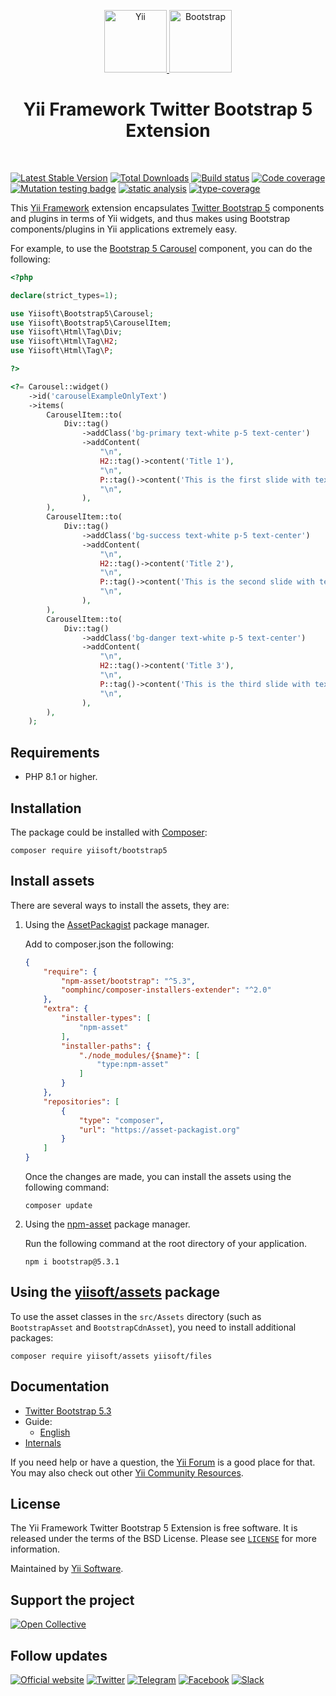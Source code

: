 <p align="center">
    <a href="https://github.com/yiisoft" target="_blank">
        <img src="https://yiisoft.github.io/docs/images/yii_logo.svg" height="100px" alt="Yii">
    </a>
    <a href="https://getbootstrap.com/" target="_blank">
        <img src="https://v4-alpha.getbootstrap.com/assets/brand/bootstrap-solid.svg" height="100px" alt="Bootstrap">
    </a>
    <h1 align="center">Yii Framework Twitter Bootstrap 5 Extension</h1>
    <br>
</p>

[![Latest Stable Version](https://poser.pugx.org/yiisoft/bootstrap5/v)](https://packagist.org/packages/yiisoft/bootstrap5)
[![Total Downloads](https://poser.pugx.org/yiisoft/bootstrap5/downloads)](https://packagist.org/packages/yiisoft/bootstrap5)
[![Build status](https://github.com/yiisoft/bootstrap5/workflows/build/badge.svg)](https://github.com/yiisoft/bootstrap5/actions?query=workflow%3Abuild)
[![Code coverage](https://codecov.io/gh/yiisoft/bootstrap5/graph/badge.svg?token=S8ISXCPS2A)](https://codecov.io/gh/yiisoft/bootstrap5)
[![Mutation testing badge](https://img.shields.io/endpoint?style=flat&url=https%3A%2F%2Fbadge-api.stryker-mutator.io%2Fgithub.com%2Fyiisoft%2Fbootstrap5%2Fmaster)](https://dashboard.stryker-mutator.io/reports/github.com/yiisoft/bootstrap5/master)
[![static analysis](https://github.com/yiisoft/bootstrap5/workflows/static%20analysis/badge.svg)](https://github.com/yiisoft/bootstrap5/actions?query=workflow%3A%22static+analysis%22)
[![type-coverage](https://shepherd.dev/github/yiisoft/bootstrap5/coverage.svg)](https://shepherd.dev/github/yiisoft/bootstrap5)

This [Yii Framework] extension encapsulates [Twitter Bootstrap 5] components
and plugins in terms of Yii widgets, and thus makes using Bootstrap components/plugins
in Yii applications extremely easy.

For example, to use the [Bootstrap 5 Carousel](https://getbootstrap.com/docs/5.3/components/carousel/) component, you
can do the following: 

```php
<?php

declare(strict_types=1);

use Yiisoft\Bootstrap5\Carousel;
use Yiisoft\Bootstrap5\CarouselItem;
use Yiisoft\Html\Tag\Div;
use Yiisoft\Html\Tag\H2;
use Yiisoft\Html\Tag\P;

?>

<?= Carousel::widget()
    ->id('carouselExampleOnlyText')
    ->items(
        CarouselItem::to(
            Div::tag()
                ->addClass('bg-primary text-white p-5 text-center')
                ->addContent(
                    "\n",
                    H2::tag()->content('Title 1'),
                    "\n",
                    P::tag()->content('This is the first slide with text.'),
                    "\n",
                ),
        ),
        CarouselItem::to(
            Div::tag()
                ->addClass('bg-success text-white p-5 text-center')
                ->addContent(
                    "\n",
                    H2::tag()->content('Title 2'),
                    "\n",
                    P::tag()->content('This is the second slide with text.'),
                    "\n",
                ),
        ),
        CarouselItem::to(
            Div::tag()
                ->addClass('bg-danger text-white p-5 text-center')
                ->addContent(
                    "\n",
                    H2::tag()->content('Title 3'),
                    "\n",
                    P::tag()->content('This is the third slide with text.'),
                    "\n",
                ),
        ),
    );
```

## Requirements

- PHP 8.1 or higher.

## Installation

The package could be installed with [Composer](https://getcomposer.org):

```shell
composer require yiisoft/bootstrap5
```

## Install assets

There are several ways to install the assets, they are:

1. Using the [AssetPackagist](https://asset-packagist.org/) package manager.

    Add to composer.json the following:
    
    ```json
    {
        "require": {
            "npm-asset/bootstrap": "^5.3",
            "oomphinc/composer-installers-extender": "^2.0"
        },
        "extra": {
            "installer-types": [
                "npm-asset"
            ],
            "installer-paths": {
                "./node_modules/{$name}": [
                    "type:npm-asset"
                ]
            }
        },
        "repositories": [
            {
                "type": "composer",
                "url": "https://asset-packagist.org"
            }
        ]
    }
    ```
    
    Once the changes are made, you can install the assets using the following command:
    
    ```shell
    composer update
    ```

2. Using the [npm-asset](https://www.npmjs.com/) package manager.

    Run the following command at the root directory of your application.
    
    ```shell
    npm i bootstrap@5.3.1
    ```

## Using the [yiisoft/assets](https://github.com/yiisoft/assets) package

To use the asset classes in the `src/Assets` directory (such as `BootstrapAsset` and `BootstrapCdnAsset`), you need to
install additional packages:
    
```shell
composer require yiisoft/assets yiisoft/files
```

## Documentation

- [Twitter Bootstrap 5.3](https://getbootstrap.com/docs/5.3/getting-started/introduction/)
- Guide:
  - [English](docs/guide/en/README.md)
- [Internals](docs/internals.md)

If you need help or have a question, the [Yii Forum](https://forum.yiiframework.com/c/yii-3-0/63) is a good place for that.
You may also check out other [Yii Community Resources](https://www.yiiframework.com/community).

## License

The Yii Framework Twitter Bootstrap 5 Extension is free software. It is released under the terms of the BSD License.
Please see [`LICENSE`](./LICENSE.md) for more information.

Maintained by [Yii Software](https://www.yiiframework.com/).

## Support the project

[![Open Collective](https://img.shields.io/badge/Open%20Collective-sponsor-7eadf1?logo=open%20collective&logoColor=7eadf1&labelColor=555555)](https://opencollective.com/yiisoft)

## Follow updates

[![Official website](https://img.shields.io/badge/Powered_by-Yii_Framework-green.svg?style=flat)](https://www.yiiframework.com/)
[![Twitter](https://img.shields.io/badge/twitter-follow-1DA1F2?logo=twitter&logoColor=1DA1F2&labelColor=555555?style=flat)](https://twitter.com/yiiframework)
[![Telegram](https://img.shields.io/badge/telegram-join-1DA1F2?style=flat&logo=telegram)](https://t.me/yii3en)
[![Facebook](https://img.shields.io/badge/facebook-join-1DA1F2?style=flat&logo=facebook&logoColor=ffffff)](https://www.facebook.com/groups/yiitalk)
[![Slack](https://img.shields.io/badge/slack-join-1DA1F2?style=flat&logo=slack)](https://yiiframework.com/go/slack)

[Yii Framework]: https://www.yiiframework.com/
[Twitter Bootstrap 5]: https://getbootstrap.com/docs/5.3/getting-started/introduction/
